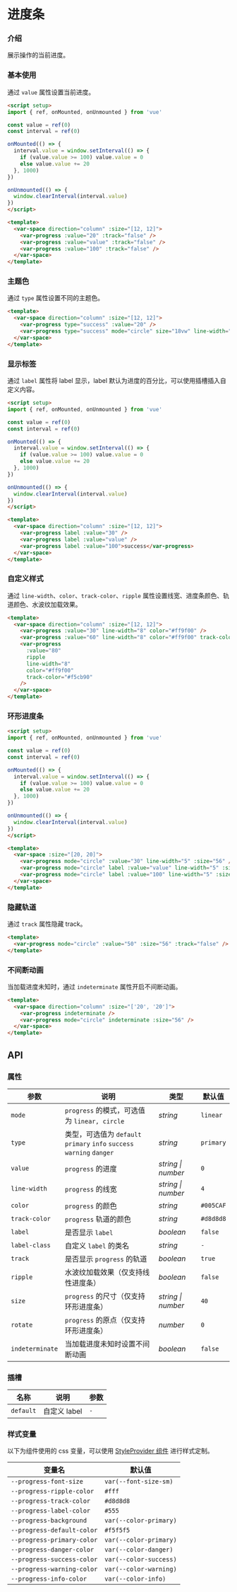 # 进度条

### 介绍

展示操作的当前进度。

### 基本使用

通过 `value` 属性设置当前进度。

```html
<script setup>
import { ref, onMounted, onUnmounted } from 'vue'

const value = ref(0)
const interval = ref(0)

onMounted(() => {
  interval.value = window.setInterval(() => {
    if (value.value >= 100) value.value = 0
    else value.value += 20
  }, 1000)
})

onUnmounted(() => {
  window.clearInterval(interval.value)
})  
</script>

<template>
  <var-space direction="column" :size="[12, 12]">
    <var-progress :value="20" :track="false" />
    <var-progress :value="value" :track="false" />
    <var-progress :value="100" :track="false" />
  </var-space>
</template>
```

### 主题色

通过 `type` 属性设置不同的主题色。

```html
<template>
  <var-space direction="column" :size="[12, 12]">
    <var-progress type="success" :value="20" />
    <var-progress type="success" mode="circle" size="18vw" line-width="5" :value="20" />
  </var-space>
</template>
```

### 显示标签

通过 `label` 属性将 label 显示，label 默认为进度的百分比，可以使用插槽插入自定义内容。

```html
<script setup>
import { ref, onMounted, onUnmounted } from 'vue'

const value = ref(0)
const interval = ref(0)

onMounted(() => {
  interval.value = window.setInterval(() => {
    if (value.value >= 100) value.value = 0
    else value.value += 20
  }, 1000)
})

onUnmounted(() => {
  window.clearInterval(interval.value)
})  
</script>

<template>
  <var-space direction="column" :size="[12, 12]">
    <var-progress label :value="30" />
    <var-progress label :value="value" />
    <var-progress label :value="100">success</var-progress>
  </var-space>
</template>
```

### 自定义样式

通过 `line-width`、`color`、`track-color`、`ripple` 属性设置线宽、进度条颜色、轨道颜色、水波纹加载效果。

```html
<template>
  <var-space direction="column" :size="[12, 12]">
    <var-progress :value="30" line-width="8" color="#ff9f00" />
    <var-progress :value="60" line-width="8" color="#ff9f00" track-color="#f5cb90" />
    <var-progress
      :value="80"
      ripple
      line-width="8"
      color="#ff9f00"
      track-color="#f5cb90"
    />
  </var-space>
</template>
```

### 环形进度条

```html
<script setup>
import { ref, onMounted, onUnmounted } from 'vue'

const value = ref(0)
const interval = ref(0)

onMounted(() => {
  interval.value = window.setInterval(() => {
    if (value.value >= 100) value.value = 0
    else value.value += 20
  }, 1000)
})

onUnmounted(() => {
  window.clearInterval(interval.value)
})  
</script>

<template>
  <var-space :size="[20, 20]">
    <var-progress mode="circle" :value="30" line-width="5" :size="56" />
    <var-progress mode="circle" label :value="value" line-width="5" :size="56" />
    <var-progress mode="circle" label :value="100" line-width="5" :size="56" />
  </var-space>
</template>
```

### 隐藏轨道

通过 `track` 属性隐藏 track。

```html
<template>
  <var-progress mode="circle" :value="50" :size="56" :track="false" />
</template>
```

### 不间断动画

当加载进度未知时，通过 `indeterminate` 属性开启不间断动画。

```html
<template>
  <var-space direction="column" :size="['20', '20']">
    <var-progress indeterminate />
    <var-progress mode="circle" indeterminate :size="56" />
  </var-space>
</template>
```

## API

### 属性

| 参数            | 说明                                    | 类型       | 默认值       |
|---------------|---------------------------------------|----------|-----------|
| `mode`        | `progress` 的模式，可选值为 `linear, circle`  | _string_ | `linear`  |
| `type`           | 类型，可选值为 `default` `primary` `info` `success` `warning` `danger` | _string_ | `primary`      |
| `value`       | `progress` 的进度                        | _string \| number_   |  `0`  |
| `line-width`  | `progress` 的线宽                        | _string \| number_   | `4` |
| `color`       | `progress` 的颜色                        | _string_ | `#005CAF` |
| `track-color` | `progress` 轨道的颜色                      | _string_ | `#d8d8d8` |
| `label`       | 是否显示 `label`                          | _boolean_ | `false`   |
| `label-class` | 自定义 `label` 的类名                       | _string_ | `-`       |
| `track`       | 是否显示 `progress` 的轨道                   | _boolean_ | `true`    |
| `ripple`      | 水波纹加载效果（仅支持线性进度条）                     | _boolean_ | `false`   |
| `size`        | `progress` 的尺寸（仅支持环形进度条）              | _string \| number_   | `40` |
| `rotate`      | `progress` 的原点（仅支持环形进度条）              | _number_ | `0`       |
| `indeterminate`       | 当加载进度未知时设置不间断动画              | _boolean_ | `false`    |

### 插槽

| 名称 | 说明 | 参数 |
| ----- | -------------- | -------- |
| `default` | 自定义 label | `-` |

### 样式变量
以下为组件使用的 css 变量，可以使用 [StyleProvider 组件](#/zh-CN/style-provider) 进行样式定制。

| 变量名 | 默认值 |
| --- | --- |
| `--progress-font-size` | `var(--font-size-sm)` |
| `--progress-ripple-color` | `#fff` |
| `--progress-track-color` | `#d8d8d8` |
| `--progress-label-color` | `#555` |
| `--progress-background` | `var(--color-primary)` |
| `--progress-default-color` | `#f5f5f5` |
| `--progress-primary-color` | `var(--color-primary)`|
| `--progress-danger-color` |  `var(--color-danger)`|
| `--progress-success-color` | `var(--color-success)`|
| `--progress-warning-color` |  `var(--color-warning)`|
| `--progress-info-color` | `var(--color-info)`|
